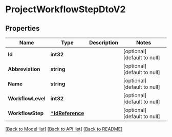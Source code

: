 # ProjectWorkflowStepDtoV2

## Properties
Name | Type | Description | Notes
------------ | ------------- | ------------- | -------------
**Id** | **int32** |  | [optional] [default to null]
**Abbreviation** | **string** |  | [optional] [default to null]
**Name** | **string** |  | [optional] [default to null]
**WorkflowLevel** | **int32** |  | [optional] [default to null]
**WorkflowStep** | [***IdReference**](IdReference.md) |  | [optional] [default to null]

[[Back to Model list]](../README.md#documentation-for-models) [[Back to API list]](../README.md#documentation-for-api-endpoints) [[Back to README]](../README.md)



